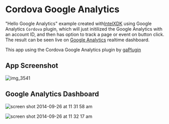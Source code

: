 Cordova Google Analytics
========================

"Hello Google Analytics" example created with[IntelXDK](http://xdk.intel.com) using Google Analytics `Cordova` plugin, which will just initilized the Google Analytics with an account ID, and then has option to track a page or event on button click. The result can be seen live on [Google Analytics](https://www.google.com/analytics) realtime dashboard.

This app using the Cordova Google Analytics plugin by [gaPlugin](https://github.com/phonegap-build/GAPlugin)

App Screenshot
--------------

![img_3541](https://cloud.githubusercontent.com/assets/1414842/4429693/3c5f683e-45fb-11e4-800c-c84308675d96.png)

Google Analytics Dashboard
--------------------------

![screen shot 2014-09-26 at 11 31 58 am](https://cloud.githubusercontent.com/assets/1414842/4429683/94280fa4-45fa-11e4-8d1a-476a3f5a20d2.png)

![screen shot 2014-09-26 at 11 32 17 am](https://cloud.githubusercontent.com/assets/1414842/4429687/a713afe2-45fa-11e4-9acf-3b7aceefdf6f.png)
